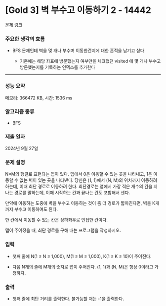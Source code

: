 # [Gold 3] 벽 부수고 이동하기 2 - 14442

[문제 링크](https://www.acmicpc.net/problem/14442) 

### 주요한 생각의 흐름

-  BFS 문제인데 벽을 몇 개나 부수며 이동한건지에 대한 흔적을 남기고 싶다

	- 기존에는 해당 좌표에 방문했는지 여부만을 체크했던 visited 에 몇 개나 부수고 방문했는지를 기록하는 인덱스를 추가한다

---

### 성능 요약

메모리: 366472 KB, 시간: 1536 ms

### 알고리즘 종류

- BFS

### 제출 일자

2024년 9월 27일

### 문제 설명

N×M의 행렬로 표현되는 맵이 있다. 맵에서 0은 이동할 수 있는 곳을 나타내고, 1은 이동할 수 없는 벽이 있는 곳을 나타낸다. 당신은 (1, 1)에서 (N, M)의 위치까지 이동하려 하는데, 이때 최단 경로로 이동하려 한다. 최단경로는 맵에서 가장 적은 개수의 칸을 지나는 경로를 말하는데, 이때 시작하는 칸과 끝나는 칸도 포함해서 센다.

만약에 이동하는 도중에 벽을 부수고 이동하는 것이 좀 더 경로가 짧아진다면, 벽을 K개 까지 부수고 이동하여도 된다.

한 칸에서 이동할 수 있는 칸은 상하좌우로 인접한 칸이다.

맵이 주어졌을 때, 최단 경로를 구해 내는 프로그램을 작성하시오.

### 입력 

- 첫째 줄에 N(1 ≤ N ≤ 1,000), M(1 ≤ M ≤ 1,000), K(1 ≤ K ≤ 10)이 주어진다. 

- 다음 N개의 줄에 M개의 숫자로 맵이 주어진다. (1, 1)과 (N, M)은 항상 0이라고 가정하자.


### 출력 

- 첫째 줄에 최단 거리를 출력한다. 불가능할 때는 -1을 출력한다.
